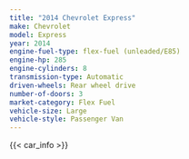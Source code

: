 ```yaml
---
title: "2014 Chevrolet Express"
make: Chevrolet
model: Express
year: 2014
engine-fuel-type: flex-fuel (unleaded/E85)
engine-hp: 285
engine-cylinders: 8
transmission-type: Automatic
driven-wheels: Rear wheel drive
number-of-doors: 3
market-category: Flex Fuel
vehicle-size: Large
vehicle-style: Passenger Van
---
```


{{< car_info >}}
